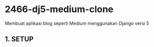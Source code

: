 # 2466-dj5-medium-clone
Membuat aplikasi blog seperti Medium menggunakan Django versi 5


## 1. SETUP